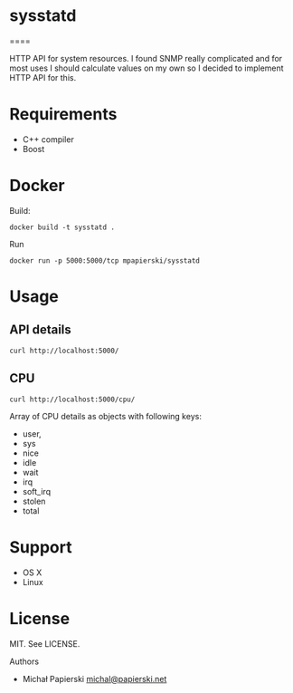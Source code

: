 # sysstatd
====

HTTP API for system resources. I found SNMP really complicated and for most uses I should calculate values on my own so I decided to implement HTTP API for this.

# Requirements

* C++ compiler
* Boost

# Docker

Build:

	docker build -t sysstatd .

Run

	docker run -p 5000:5000/tcp mpapierski/sysstatd

# Usage


## API details

	curl http://localhost:5000/

## CPU

	curl http://localhost:5000/cpu/

Array of CPU details as objects with following keys:

* user,
* sys
* nice
* idle
* wait
* irq
* soft_irq
* stolen
* total

# Support

* OS X
* Linux

# License

MIT. See LICENSE.

Authors

* Michał Papierski <michal@papierski.net>
